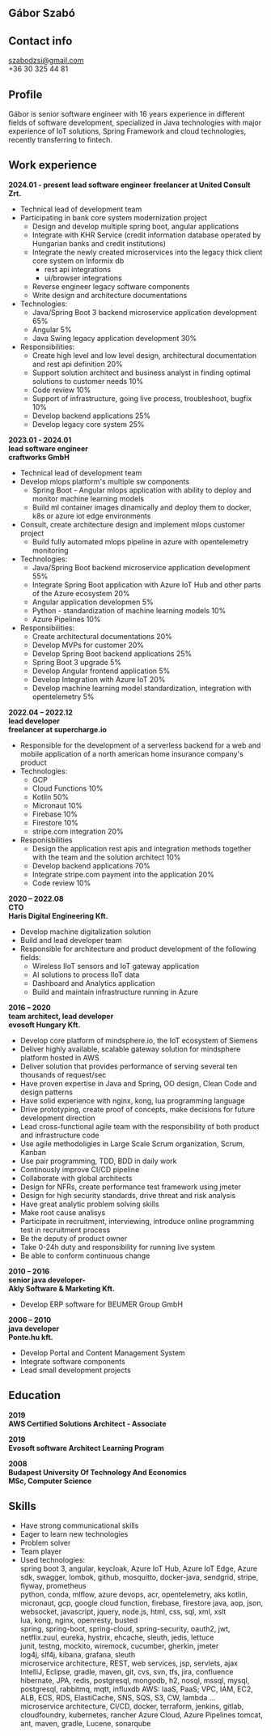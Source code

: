 ## Gábor Szabó
## Contact info
szabodzsi@gmail.com  
+36 30 325 44 81  

## Profile  
Gábor is senior software engineer with 16  years experience in different fields of software development, specialized in Java technologies with major experience of IoT solutions, 
Spring Framework and cloud technologies, recently transferring to fintech. 

## Work experience
**2024.01 - present**
**lead software engineer**
**freelancer at United Consult Zrt.**
* Technical lead of development team
* Participating in bank core system modernization project
  * Design and develop multiple spring boot, angular applications
  * Integrate with KHR Service (credit information database operated by Hungarian banks and credit institutions)
  * Integrate the newly created microservices into the legacy thick client core system on Informix db
    * rest api integrations
    * ui/browser integrations 
  * Reverse engineer legacy software components
  * Write design and architecture documentations
* Technologies:
  * Java/Spring Boot 3 backend microservice application development 65%
  * Angular 5%
  * Java Swing legacy application development 30%
* Responsibilities:
  * Create high level and low level design, architectural documentation and rest api definition 20%
  * Support solution architect and business analyst in finding optimal solutions to customer needs 10%
  * Code review 10%
  * Support of infrastructure, going live process, troubleshoot, bugfix 10%
  * Develop backend applications 25%
  * Develop legacy core system 25%

**2023.01 - 2024.01**  
**lead software engineer**  
**craftworks GmbH**
* Technical lead of development team
* Develop mlops platform's multiple sw components
  * Spring Boot - Angular mlops application with ability to deploy and monitor machine learning models
  * Build ml container images dinamically and deploy them to docker, k8s or azure iot edge environments
* Consult, create architecture design and implement mlops customer project
  * Build fully automated mlops pipeline in azure with opentelemetry monitoring
* Technologies:
  * Java/Spring Boot backend microservice application development 55%
  * Integrate Spring Boot application with Azure IoT Hub and other parts of the Azure ecosystem 20%
  * Angular application developmen 5%
  * Python - standardization of machine learning models 10%
  * Azure Pipelines 10%
* Responsibilities:
  * Create architectural documentations 20%
  * Develop MVPs for customer 20%
  * Develop Spring Boot backend applications 25%
  * Spring Boot 3 upgrade 5%
  * Develop Angular frontend application 5%
  * Develop Integration with Azure IoT 20%
  * Develop machine learning model standardization, integration with opentelemetry 5%

**2022.04 – 2022.12**  
**lead developer**  
**freelancer at supercharge.io**
* Responsible for the development of a serverless backend for a web and mobile application of a north american home insurance company's product
* Technologies:
  * GCP
  * Cloud Functions 10%
  * Kotlin 50%
  * Micronaut 10%
  * Firebase 10%
  * Firestore 10%
  * stripe.com integration 20%
* Responisbilities
  * Design the application rest apis and integration methods together with the team and the solution architect 10% 
  * Develop backend applications 70%
  * Integrate stripe.com payment into the application 20%
  * Code review 10%

**2020 – 2022.08**  
**CTO**  
**Haris Digital Engineering Kft.**  
* Develop machine digitalization solution
* Build and lead developer team
* Responsible for architecture and product development of the following fields:
  * Wireless IIoT sensors and IoT gateway application
  * AI solutions to process IIoT data
  * Dashboard and Analytics application
  * Build and maintain infrastructure running in Azure

**2016 – 2020**  
**team architect, lead developer**  
**evosoft Hungary Kft.**  
* Develop core platform of mindsphere.io, the IoT ecosystem of Siemens
* Deliver highly available, scalable gateway solution for mindsphere platform hosted in AWS
* Deliver solution that provides performance of serving several ten thousands of request/sec
* Have proven expertise in Java and Spring, OO design, Clean Code and design patterns
* Have solid experience with nginx, kong, lua programming language
* Drive prototyping, create proof of concepts, make decisions for future development direction
* Lead cross-functional agile team with the responsibility of both product and infrastructure code
* Use agile methodoligies in Large Scale Scrum organization, Scrum, Kanban
* Use pair programming, TDD, BDD in daily work
* Continously improve CI/CD pipeline
* Collaborate with global architects
* Design for NFRs, create performance test framework using jmeter
* Design for high security standards, drive threat and risk analysis
* Have great analytic problem solving skills
* Make root cause analisys
* Participate in recruitment, interviewing, introduce online programming test in recruitment process
* Be the deputy of product owner
* Take 0-24h duty and responsibility for running live system
* Be able to conform continuous change

**2010 – 2016**  
**senior java developer-**  
**Akly Software & Marketing Kft.**  
* Develop ERP software for BEUMER Group GmbH

**2006 – 2010**  
**java developer**  
**Ponte.hu kft.**  
* Develop Portal and Content Management System 
* Integrate software components
* Lead small development projects

## Education
**2019**  
**AWS Certified Solutions Architect - Associate**  

**2019**  
**Evosoft software Architect Learning Program**  

**2008**  
**Budapest University Of Technology And Economics**  
**MSc, Computer Science**  

## Skills
* Have strong communicational skills
* Eager to learn new technologies
* Problem solver
* Team player
* Used technologies:  
spring boot 3, angular, keycloak, Azure IoT Hub, Azure IoT Edge, Azure sdk, 
swagger, lombok, github, mosquitto, docker-java, sendgrid, stripe, flyway, prometheus  
python, conda, mlflow, azure devops, acr, opentelemetry, aks
kotlin, micronaut, gcp, google cloud function, firebase, firestore
java, aop, json, websocket, javascript, jquery, node.js, html, css, sql, xml, xslt  
lua, kong, nginx, openresty, busted  
spring, spring-boot, spring-cloud, spring-security, oauth2, jwt, netflix.zuul, eureka, hystrix, ehcache, sleuth, jedis, lettuce  
junit, testng, mockito, wiremock, cucumber, gherkin, jmeter  
log4j, slf4j, kibana, grafana, sleuth  
microservice architecture, REST, web services, jsp, servlets, ajax  
IntelliJ, Eclipse, gradle, maven, git, cvs, svn, tfs, jira, confluence  
hibernate, JPA, redis, postgresql, mongodb, h2, nosql, mssql, mysql, postgresql, rabbitmq, mqtt, influxdb
AWS: IaaS, PaaS; VPC, IAM, EC2, ALB, ECS, RDS, ElastiCache, SNS, SQS, S3, CW, lambda ...  
microservice architecture, CI/CD, docker, terraform, jenkins, gitlab, cloudfoundry, kubernetes, rancher
Azure Cloud, Azure Pipelines
tomcat, ant, maven, gradle, Lucene, sonarqube  
